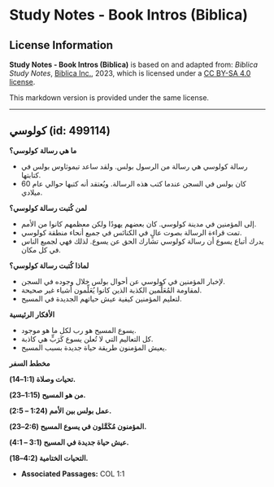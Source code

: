 # Study Notes - Book Intros (Biblica)

## License Information

**Study Notes - Book Intros (Biblica)** is based on and adapted from: _Biblica Study Notes_, [Biblica Inc.](https://www.biblica.com/), 2023, which is licensed under a [CC BY-SA 4.0 license](https://creativecommons.org/licenses/by-sa/4.0/legalcode.en).

This markdown version is provided under the same license.



--------------------------------

## كولوسي (id: 499114)

**ما هي رسالة** **كولوسي؟**

* رسالة كولوسي هي رسالة من الرسول بولس. ولقد ساعد تيموثاوس بولس في كتابتها.
* كان بولس في السجن عندما كتب هذه الرسالة. ويُعتقد أنه كتبها حوالي عام 60 ميلادي.

**لمن كُتبت رسالة كولوسي؟**

* إلى المؤمنين في مدينة كولوسي. كان بعضهم يهودًا ولكن معظمهم كانوا من الأمم.
* تمت قراءة الرسالة بصوت عالٍ في الكنائس في جميع أنحاء منطقة كولوسي.
* يدرك أتباع يسوع أن رسالة كولوسي تشارك الحق عن يسوع. لذلك فهي لجميع الناس في كل مكان.

**لماذا كُتبت رسالة كولوسي؟**

* لإخبار المؤمنين في كولوسي عن أحوال بولس خلال وجوده في السجن.
* لمقاومة المُعَلِّمين الكذبة الذين كانوا يُعَلِّمون أشياء غير صحيحة.
* لتعليم المؤمنين كيفية عيش حياتهم الجديدة في المسيح.

**الأفكار الرئيسية**

* يسوع المسيح هو رب لكل ما هو موجود.
* كل التعاليم التي لا تُعلن يسوع كَرَبٍّ هي كاذبة.
* يعيش المؤمنون طريقة حياة جديدة بسبب المسيح.

**مخطط السفر**

**تحيات وصلاة (1:1–14\).**

**من هو المسيح (1:15–23\).**

**عمل بولس بين الأمم (1:24 – 2:5\).**

**المؤمنون مُكَمَّلون في يسوع المسيح (2:6–23\).**

**عيش حياة جديدة في المسيح (3:1 – 4:1\).**

**التحيات الختامية (4:2–18\).**

* **Associated Passages:** COL 1:1

